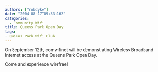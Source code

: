 ```yaml
---
authors: ["robdyke"]
date: "2004-08-17T09:33:16Z"
categories:
  - Community Wifi
title: Queens Park Open Day
tags:
- Queens Park Wifi Club
---
```

On September 12th, comwifinet will be demonstrating Wireless Broadband Internet access at the Queens Park Open Day.

Come and experience wirefree!
